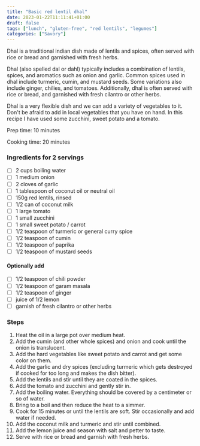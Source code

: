 ```yaml
---
title: "Basic red lentil dhal"
date: 2023-01-22T11:11:41+01:00
draft: false
tags: ["lunch", "gluten-free", "red lentils", "legumes"]
categories: ["Savory"]
---
```


Dhal is a traditional indian dish made of lentils and spices, often served with rice or bread and garnished with fresh herbs.

Dhal (also spelled dal or dahl) typically includes a combination of lentils, spices, 
and aromatics such as onion and garlic. Common spices used in dhal include turmeric, cumin, 
and mustard seeds. Some variations also include ginger, chilies, and tomatoes. 
Additionally, dhal is often served with rice or bread, and garnished with fresh 
cilantro or other herbs.

Dhal is a very flexible dish and we can add a variety of vegetables to it.
Don't be afraid to add in local vegetables that you have on hand. In this recipe I have
used some zucchini, sweet potato and a tomato. 


<div class="recipe">
Prep time: 10 minutes

Cooking time: 20 minutes

### Ingredients for 2 servings
- [ ] 2 cups boiling water
- [ ] 1 medium onion
- [ ] 2 cloves of garlic
- [ ] 1 tablespoon of coconut oil or neutral oil
- [ ] 150g red lentils, rinsed
- [ ] 1/2 can of coconut milk
- [ ] 1 large tomato
- [ ] 1 small zucchini
- [ ] 1 small sweet potato / carrot
- [ ] 1/2 teaspoon of turmeric or general curry spice
- [ ] 1/2 teaspoon of cumin
- [ ] 1/2 teaspoon of paprika
- [ ] 1/2 teaspoon of mustard seeds
#### Optionally add
- [ ] 1/2 teaspoon of chili powder
- [ ] 1/2 teaspoon of garam masala
- [ ] 1/2 teaspoon of ginger
- [ ] juice of 1/2 lemon
- [ ] garnish of fresh cilantro or other herbs

### Steps
1. Heat the oil in a large pot over medium heat.
2. Add the cumin (and other whole spices) and onion and cook until the onion is translucent.
3. Add the hard vegetables like sweet potato and carrot and get some color on them.
4. Add the garlic and dry spices (excluding turmeric which gets destroyed if cooked for too long and makes the dish bitter).
5. Add the lentils and stir until they are coated in the spices.
6. Add the tomato and zucchini and gently stir in.
7. Add the boiling water. Everything should be covered by a centimeter or so of water.
8. Bring to a boil and then reduce the heat to a simmer.
9. Cook for 15 minutes or until the lentils are soft. Stir occasionally and add water if needed.
10. Add the coconut milk and turmeric and stir until combined.
11. Add the lemon juice and season with salt and petter to taste.
12. Serve with rice or bread and garnish with fresh herbs.

</div>
